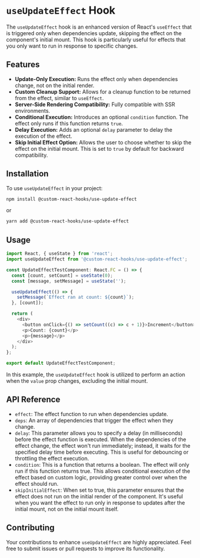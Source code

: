 # `useUpdateEffect` Hook

The `useUpdateEffect` hook is an enhanced version of React's `useEffect` that is triggered only when dependencies update, skipping the effect on the component's initial mount. This hook is particularly useful for effects that you only want to run in response to specific changes.

## Features

- **Update-Only Execution:** Runs the effect only when dependencies change, not on the initial render.
- **Custom Cleanup Support:** Allows for a cleanup function to be returned from the effect, similar to `useEffect`.
- **Server-Side Rendering Compatibility:** Fully compatible with SSR environments.
- **Conditional Execution:** Introduces an optional `condition` function. The effect only runs if this function returns `true`.
- **Delay Execution:** Adds an optional `delay` parameter to delay the execution of the effect.
- **Skip Initial Effect Option:** Allows the user to choose whether to skip the effect on the initial mount. This is set to `true` by default for backward compatibility.

## Installation

To use `useUpdateEffect` in your project:

```bash
npm install @custom-react-hooks/use-update-effect
```

or

```bash
yarn add @custom-react-hooks/use-update-effect
```

## Usage

```typescript
import React, { useState } from 'react';
import useUpdateEffect from '@custom-react-hooks/use-update-effect';

const UpdateEffectTestComponent: React.FC = () => {
  const [count, setCount] = useState(0);
  const [message, setMessage] = useState('');

  useUpdateEffect(() => {
    setMessage(`Effect ran at count: ${count}`);
  }, [count]);

  return (
    <div>
      <button onClick={() => setCount((c) => c + 1)}>Increment</button>
      <p>Count: {count}</p>
      <p>{message}</p>
    </div>
  );
};

export default UpdateEffectTestComponent;
```

In this example, the `useUpdateEffect` hook is utilized to perform an action when the `value` prop changes, excluding the initial mount.

## API Reference

- `effect`: The effect function to run when dependencies update.
- `deps`: An array of dependencies that trigger the effect when they change.
- `delay`: This parameter allows you to specify a delay (in milliseconds) before the effect function is executed. When the dependencies of the effect change, the effect won't run immediately; instead, it waits for the specified delay time before executing. This is useful for debouncing or throttling the effect execution.
- `condition`: This is a function that returns a boolean. The effect will only run if this function returns true. This allows conditional execution of the effect based on custom logic, providing greater control over when the effect should run.
- `skipInitialEffect`: When set to true, this parameter ensures that the effect does not run on the initial render of the component. It's useful when you want the effect to run only in response to updates after the initial mount, not on the initial mount itself.

## Contributing

Your contributions to enhance `useUpdateEffect` are highly appreciated. Feel free to submit issues or pull requests to improve its functionality.
